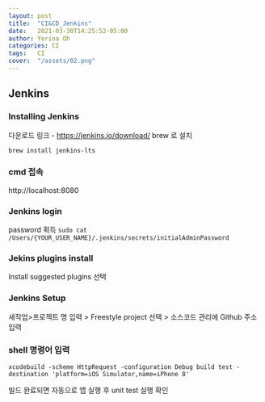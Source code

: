 ```yaml
---
layout: post
title:  "CI&CD_Jenkins"
date:   2021-03-30T14:25:52-05:00
author: Yerina Oh
categories: CI
tags:	CI
cover:  "/assets/02.png"
---
```



## Jenkins

### Installing Jenkins

다운로드 링크 - https://jenkins.io/download/ 
brew 로 설치

`
brew install jenkins-lts
`

### cmd 접속
http://localhost:8080

### Jenkins login

password 획득
`
sudo cat /Users/{YOUR_USER_NAME}/.jenkins/secrets/initialAdminPassword
`

### Jekins plugins install

Install suggested plugins 선택

### Jenkins Setup

새작업>프로젝트 명 입력 > Freestyle project 선택 > 소스코드 관리에 Github 주소입력

### shell 명령어 입력
`
xcodebuild -scheme HttpRequest -configuration Debug build test -destination 'platform=iOS Simulator,name=iPhone 8'
`

빌드 완료되면 자동으로 앱 실행 후 unit test 실행 확인